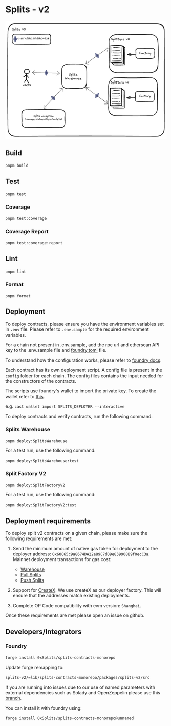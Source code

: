 # Splits - v2

![Architecture](docs/architecture.png)

## Build

`pnpm build`

## Test

`pnpm test`

### Coverage

`pnpm test:coverage`

### Coverage Report

`pnpm test:coverage:report`

## Lint

`pnpm lint`

### Format

`pnpm format`

## Deployment

To deploy contracts, please ensure you have the environment variables set in `.env` file. Please refer to `.env.sample`
for the required environment variables.

For a chain not present in .env.sample, add the rpc url and etherscan API key to the .env.sample file and
[foundry.toml](./foundry.toml) file.

To understand how the configuration works, please refer to [foundry docs](https://book.getfoundry.sh/cheatcodes/rpc).

Each contract has its own deployment script. A config file is present in the `config` folder for each chain. The config
files contains the input needed for the constructors of the contracts.

The scripts use foundry's wallet to import the private key. To create the wallet refer to
[this](https://book.getfoundry.sh/reference/cast/cast-wallet-import).

e.g. `cast wallet import SPLITS_DEPLOYER --interactive`

To deploy contracts and verify contracts, run the following command:

### Splits Warehouse

`pnpm deploy:SplitsWarehouse`

For a test run, use the following command:

`pnpm deploy:SplitsWarehouse:test`

### Split Factory V2

`pnpm deploy:SplitFactoryV2`

For a test run, use the following command:

`pnpm deploy:SplitFactoryV2:test`

## Deployment requirements

To deploy split v2 contracts on a given chain, please make sure the following requirements are met:

1. Send the minimum amount of native gas token for deployment to the deployer address: `0x60C65c9a8674DA22e89C7d09e839908B9f0ecC3a`. Mainnet deployment transactions for gas cost:

    * [Warehouse](https://etherscan.io/tx/0x9a24df13332fafff979c35d5475be6a0594b9e8a632b1ff603150c413b7c134c)
    * [Pull Splits](https://etherscan.io/tx/0xe81eb2677e597ae98c65558487693d94494e28387f2a9d76782992e4f399f44a)
    * [Push Splits](https://etherscan.io/tx/0x20e8da208491560c658a25dcaa2bf37f94f26ccb4d5caaac4a346b2152818513)

2. Support for [CreateX](https://createx.rocks/). We use createX as our deployer factory. This will ensure that the addresses match existing deployments.

3. Complete OP Code compatibility with evm version: `Shanghai`.

Once these requirements are met please open an issue on github.

## Developers/Integrators

### Foundry

`forge install 0xSplits/splits-contracts-monorepo`

Update forge remapping to:

`splits-v2/=lib/splits-contracts-monorepo/packages/splits-v2/src`

If you are running into issues due to our use of named parameters with external dependencies such as Solady and
OpenZeppelin please use this [branch](https://github.com/0xSplits/splits-contracts-monorepo/tree/unnamed).

You can install it with foundry using:

`forge install 0xSplits/splits-contracts-monorepo@unnamed`
